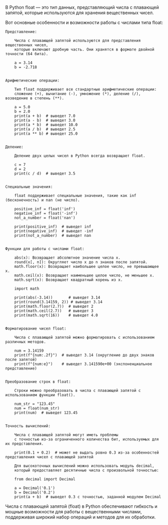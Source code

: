 
В Python float — это тип данных, представляющий числа с плавающей запятой,
которые используются для хранения вещественных чисел.


Вот основные особенности и возможности работы с числами типа float:

    Представление:

        Числа с плавающей запятой используются для представления вещественных чисел,
        которые включают дробную часть. Они хранятся в формате двойной точности (64 бита).

        a = 3.14
        b = -2.718


    Арифметические операции:

        Тип float поддерживает все стандартные арифметические операции:
        сложение (+), вычитание (-), умножение (*), деление (/), возведение в степень (**).

        a = 5.0
        b = 2.0
        print(a + b)  # выведет 7.0
        print(a - b)  # выведет 3.0
        print(a * b)  # выведет 10.0
        print(a / b)  # выведет 2.5
        print(a ** b) # выведет 25.0


    Деление:

        Деление двух целых чисел в Python всегда возвращает float.

        c = 7
        d = 2
        print(c / d)  # выведет 3.5


    Специальные значения:

        float поддерживает специальные значения, такие как inf (бесконечность) и nan (не число).

        positive_inf = float('inf')
        negative_inf = float('-inf')
        not_a_number = float('nan')

        print(positive_inf)  # выведет inf
        print(negative_inf)  # выведет -inf
        print(not_a_number)  # выведет nan


    Функции для работы с числами float:

        abs(x): Возвращает абсолютное значение числа x.
        round(x[, n]): Округляет число x до n знаков после запятой.
        math.floor(x): Возвращает наибольшее целое число, не превышающее x.
        math.ceil(x): Возвращает наименьшее целое число, не меньшее x.
        math.sqrt(x): Возвращает квадратный корень из x.

        import math

        print(abs(-3.14))       # выведет 3.14
        print(round(3.14159, 2)) # выведет 3.14
        print(math.floor(2.7))  # выведет 2
        print(math.ceil(2.7))   # выведет 3
        print(math.sqrt(16))    # выведет 4.0


    Форматирование чисел float:

        Числа с плавающей запятой можно форматировать с использованием различных методов.

        num = 3.14159
        print(f"{num:.2f}")  # выведет 3.14 (округление до двух знаков после запятой)
        print(f"{num:e}")    # выведет 3.141590e+00 (экспоненциальное представление)


    Преобразование строк в float:

        Строки можно преобразовать в числа с плавающей запятой с использованием функции float().

        num_str = "123.45"
        num = float(num_str)
        print(num)  # выведет 123.45


    Точность вычислений:

        Числа с плавающей запятой могут иметь проблемы
        с точностью из-за ограниченного количества бит, используемых для их представления.

        print(0.1 + 0.2)  # может не выдать ровно 0.3 из-за особенностей представления чисел с плавающей запятой

        Для высокоточных вычислений можно использовать модуль decimal,
        который предоставляет десятичные числа с произвольной точностью:

        from decimal import Decimal

        a = Decimal('0.1')
        b = Decimal('0.2')
        print(a + b)  # выведет 0.3 с точностью, заданной модулем Decimal


Числа с плавающей запятой (float) в Python обеспечивают гибкость и мощные возможности для работы
с вещественными числами, поддерживая широкий набор операций и методов для их обработки.


